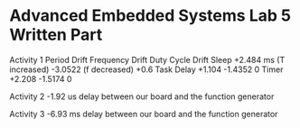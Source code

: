 # Advanced Embedded Systems Lab 5 Written Part

Activity 1
               Period Drift	                         Frequency Drift	                    Duty Cycle Drift
Sleep	         +2.484 ms (T increased)	             -3.0522 (f decreased)	              +0.6
Task Delay	   +1.104	                               -1.4352	                             0
Timer	         +2.208	                               -1.5174	                             0


Activity 2
-1.92 us delay between our board and the function generator

Activity 3
-6.93 ms delay between our board and the function generator
